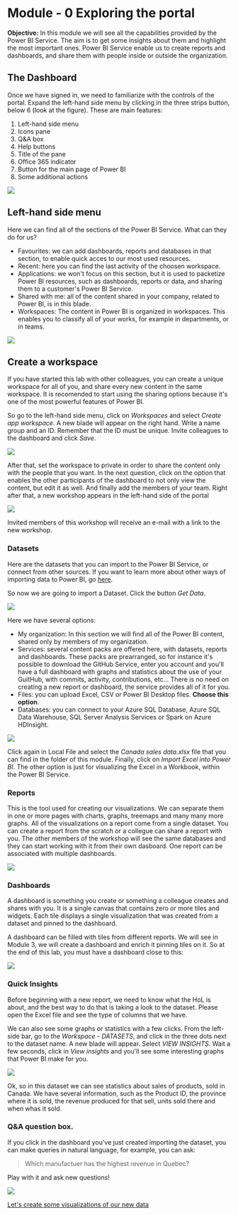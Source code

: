 # Module - 0 Exploring the portal
**Objective:** In this module we will see all the capabilities provided by the Power BI Service. The aim is to get some insights about them and highlight the most important ones. Power BI Service enable us to create reports and dashboards, and share them with people inside or outside the organization.

## The Dashboard

Once we have signed in, we need to familiarize with the controls of the portal. Expand the left-hand side menu by clicking in the three strips button, below 6 (look at the figure). These are main features:

1) Left-hand side menu
2) Icons pane
3) Q&A box
4) Help buttons
5) Title of the pane
6) Office 365 indicator
7) Button for the main page of Power BI
8) Some additional actions

 ![](/05.%20Power%20BI%20-%20Hands%20on%20Lab/Module%200%20-%20Exploring%20the%20portal/Images/theDashboard.png)


## Left-hand side menu
Here we can find all of the sections of the Power BI Service. What can they do for us?
* Favourites: we can add dashboards, reports and databases in that section, to enable quick acces to our most used resources.
* Recent: here you can find the last activity of the choosen workspace.
* Applications: we won't focus on this section, but it is used to packetize Power BI resources, such as dashboards, reports or data, and sharing them to a customer's Power BI Service.
* Shared with me: all of the content shared in your company, related to Power BI, is in this blade.
* Workspaces: The content in Power BI is organized in workspaces. This enables you to classify all of your works, for example in departments, or in teams.


 ![](/05.%20Power%20BI%20-%20Hands%20on%20Lab/Module%200%20-%20Exploring%20the%20portal/Images/workspaces.png)



## Create a workspace
If you have started this lab with other colleagues, you can create a unique workspace for all of you, and share every new content in the same workspace. It is recomended to start using the sharing options because it's one of the most powerful features of Power BI.

So go to the left-hand side menu, click on *Workspaces* and select *Create app workspace*. A new blade will appear on the right hand. Write a name group and an ID. Remember that the ID must be unique. Invite colleagues to the dashboard and click *Save*.

![](/05.%20Power%20BI%20-%20Hands%20on%20Lab/Module%200%20-%20Exploring%20the%20portal/Images/creatingWorkspace.png)
 
After that, set the workspace to private in order to share the content only with the people that you want. In the next question, click on the option that enables the other participants of the dashboard to not only view the content, but edit it as well.
And finally add the members of your team. Right after that, a new workshop appears in the left-hand side of the portal

![](/05.%20Power%20BI%20-%20Hands%20on%20Lab/Module%200%20-%20Exploring%20the%20portal/Images/createdWorkspace.png)

Invited members of this workshop will receive an e-mail with a link to the new workshop.

### Datasets
Here are the datasets that you can import to the Power BI Service, or connect from other sources. If you want to learn more about other ways of importing data to Power BI, go [here](https://powerbi.microsoft.com/en-us/documentation/powerbi-service-get-data/).

So now we are going to import a Dataset. Click the button *Get Data*.

![](/05.%20Power%20BI%20-%20Hands%20on%20Lab/Module%200%20-%20Exploring%20the%20portal/Images/getData.png)


Here we have several options:
* My organization: In this section we will find all of the Power BI content, shared only by members of my organization.
* Services: several content packs are offered here, with datasets, reports and dashboards. These packs are prearranged, so for instance it's possible to download the GitHub Service, enter you account and you'll have a full dashboard with graphs and statistics about the use of your GuitHub, with commits, activity, contributions, etc... There is no need on creating a new report or dashboard, the service provides all of it for you.
* Files: you can upload Excel, CSV or Power BI Desktop files. **Choose this option**.
* Databases: you can connect to your Azure SQL Database, Azure SQL Data Warehouse, SQL Server Analysis Services or Spark on Azure HDInsight.


![](/05.%20Power%20BI%20-%20Hands%20on%20Lab/Module%200%20-%20Exploring%20the%20portal/Images/getDataOptions.png)


Click again in Local File and select the *Canada sales data.xlsx* file that you can find in the folder of this module. Finally, click on *Import Excel into Power BI*. The other option is just for visualizing the Excel in a Workbook, within the Power BI Service. 

### Reports
This is the tool used for creating our visualizations. We can separate them in one or more pages with charts, graphs, treemaps and many many more graphs. All of the visualizations on a report come from a single dataset. You can create a report from the scratch or a collegue can share a report with you. The other members of the workshop will see the same databases and they can start working with it from their own dasboard. One report can be associated with multiple dashboards.

![](/05.%20Power%20BI%20-%20Hands%20on%20Lab/Module%200%20-%20Exploring%20the%20portal/Images/emptyReport.png)


### Dashboards
A dashboard is something you create or something a colleague creates and shares with you. It is a single canvas that contains zero or more tiles and widgets. Each tile displays a single visualization that was created from a dataset and pinned to the dashboard.

A dashboard can be filled with tiles from different reports. We will see in Module 3, we will create a dashboard and enrich it pinning tiles on it. So at the end of this lab, you must have a dashboard close to this:

![](/05.%20Power%20BI%20-%20Hands%20on%20Lab/Module%200%20-%20Exploring%20the%20portal/Images/finalDashboard.png)


### Quick Insights
Before beginning with a new report, we need to know what the HoL is about, and the best way to do that is taking a look to the dataset. Please open the Excel file and see the type of columns that we have.

We can also see some graphs or statistics with a few clicks. From the left-side bar, go to the *Workspace* - *DATASETS*, and click in the three dots next to the dataset name. A new blade will appear. Select *VIEW INSIGHTS*. Wait a few seconds, click in *View insights* and you'll see some interesting graphs that Power BI make for you.

![](/05.%20Power%20BI%20-%20Hands%20on%20Lab/Module%200%20-%20Exploring%20the%20portal/Images/quickInsights.png)


Ok, so in this dataset we can see statistics about sales of products, sold in Canada. We have several information, such as the Product ID, the province where it is sold, the revenue produced for that sell, units sold there and when whas it sold.


### Q&A question box.
If you click in the dashboard you've just created importing the dataset, you can make queries in natural language, for example, you can ask:
> Which manufactuer has the highest revenue in Quebec?


Play with it and ask new questions!

![](/05.%20Power%20BI%20-%20Hands%20on%20Lab/Module%200%20-%20Exploring%20the%20portal/Images/QandA.PNG)

[Let's create some visualizations of our new data](/05.%20Power%20BI%20-%20Hands%20on%20Lab/Module%201%20-%20Visualizations%20I)

